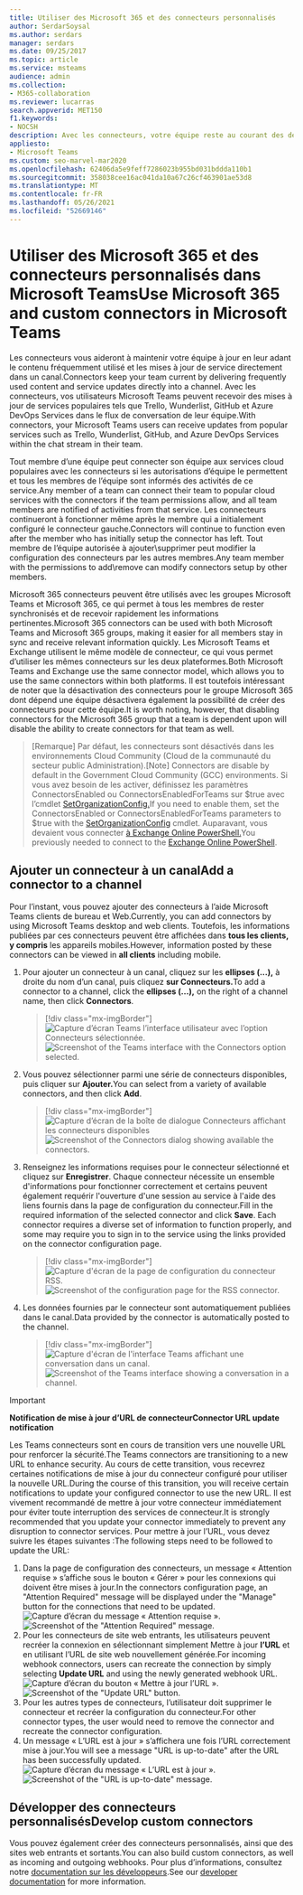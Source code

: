```yaml
---
title: Utiliser des Microsoft 365 et des connecteurs personnalisés
author: SerdarSoysal
ms.author: serdars
manager: serdars
ms.date: 09/25/2017
ms.topic: article
ms.service: msteams
audience: admin
ms.collection:
- M365-collaboration
ms.reviewer: lucarras
search.appverid: MET150
f1.keywords:
- NOCSH
description: Avec les connecteurs, votre équipe reste au courant des dernières activités, en leur fournissant directement dans un canal du contenu et des mises à jour de services que vous utilisez fréquemment.
appliesto:
- Microsoft Teams
ms.custom: seo-marvel-mar2020
ms.openlocfilehash: 62406da5e9feff7286023b955bd031bddda110b1
ms.sourcegitcommit: 358038cee16ac041da10a67c26cf463901ae53d8
ms.translationtype: MT
ms.contentlocale: fr-FR
ms.lasthandoff: 05/26/2021
ms.locfileid: "52669146"
---
```

# <a name="use-microsoft-365-and-custom-connectors-in-microsoft-teams"></a><span data-ttu-id="7dec0-103">Utiliser des Microsoft 365 et des connecteurs personnalisés dans Microsoft Teams</span><span class="sxs-lookup"><span data-stu-id="7dec0-103">Use Microsoft 365 and custom connectors in Microsoft Teams</span></span>

<span data-ttu-id="7dec0-104">Les connecteurs vous aideront à maintenir votre équipe à jour en leur adant le contenu fréquemment utilisé et les mises à jour de service directement dans un canal.</span><span class="sxs-lookup"><span data-stu-id="7dec0-104">Connectors keep your team current by delivering frequently used content and service updates directly into a channel.</span></span> <span data-ttu-id="7dec0-105">Avec les connecteurs, vos utilisateurs Microsoft Teams peuvent recevoir des mises à jour de services populaires tels que Trello, Wunderlist, GitHub et Azure DevOps Services dans le flux de conversation de leur équipe.</span><span class="sxs-lookup"><span data-stu-id="7dec0-105">With connectors, your Microsoft Teams users can receive updates from popular services such as Trello, Wunderlist, GitHub, and Azure DevOps Services within the chat stream in their team.</span></span>

<span data-ttu-id="7dec0-106">Tout membre d’une équipe peut connecter son équipe aux services cloud populaires avec les connecteurs si les autorisations d’équipe le permettent et tous les membres de l’équipe sont informés des activités de ce service.</span><span class="sxs-lookup"><span data-stu-id="7dec0-106">Any member of a team can connect their team to popular cloud services with the connectors if the team permissions allow, and all team members are notified of activities from that service.</span></span> <span data-ttu-id="7dec0-107">Les connecteurs continueront à fonctionner même après le membre qui a initialement configuré le connecteur gauche.</span><span class="sxs-lookup"><span data-stu-id="7dec0-107">Connectors will continue to function even after the member who has initially setup the connector has left.</span></span> <span data-ttu-id="7dec0-108">Tout membre de l’équipe autorisée à ajouter\supprimer peut modifier la configuration des connecteurs par les autres membres.</span><span class="sxs-lookup"><span data-stu-id="7dec0-108">Any team member with the permissions to add\remove can modify connectors setup by other members.</span></span>

<span data-ttu-id="7dec0-109">Microsoft 365 connecteurs peuvent être utilisés avec les groupes Microsoft Teams et Microsoft 365, ce qui permet à tous les membres de rester synchronisés et de recevoir rapidement les informations pertinentes.</span><span class="sxs-lookup"><span data-stu-id="7dec0-109">Microsoft 365 connectors can be used with both Microsoft Teams and Microsoft 365 groups, making it easier for all members stay in sync and receive relevant information quickly.</span></span> <span data-ttu-id="7dec0-110">Les Microsoft Teams et Exchange utilisent le même modèle de connecteur, ce qui vous permet d’utiliser les mêmes connecteurs sur les deux plateformes.</span><span class="sxs-lookup"><span data-stu-id="7dec0-110">Both Microsoft Teams and Exchange use the same connector model, which allows you to use the same connectors within both platforms.</span></span> <span data-ttu-id="7dec0-111">Il est toutefois intéressant de noter que la désactivation des connecteurs pour le groupe Microsoft 365 dont dépend une équipe désactivera également la possibilité de créer des connecteurs pour cette équipe.</span><span class="sxs-lookup"><span data-stu-id="7dec0-111">It is worth noting, however, that disabling connectors for the Microsoft 365 group that a team is dependent upon will disable the ability to create connectors for that team as well.</span></span>

> <span data-ttu-id="7dec0-112">[Remarque] Par défaut, les connecteurs sont désactivés dans les environnements Cloud Community (Cloud de la communauté du secteur public Administration).</span><span class="sxs-lookup"><span data-stu-id="7dec0-112">[Note] Connectors are disable by default in the Government Cloud Community (GCC) environments.</span></span> <span data-ttu-id="7dec0-113">Si vous avez besoin de les activer, définissez les paramètres ConnectorsEnabled ou ConnectorsEnabledForTeams sur $true avec l’cmdlet [SetOrganizationConfig.](/powershell/module/exchange/set-organizationconfig?view=exchange-ps)</span><span class="sxs-lookup"><span data-stu-id="7dec0-113">If you need to enable them, set the ConnectorsEnabled or ConnectorsEnabledForTeams parameters to $true with the [SetOrganizationConfig](/powershell/module/exchange/set-organizationconfig?view=exchange-ps) cmdlet.</span></span> <span data-ttu-id="7dec0-114">Auparavant, vous devaient vous connecter [à Exchange Online PowerShell.](/powershell/exchange/connect-to-exchange-online-powershell?view=exchange-ps)</span><span class="sxs-lookup"><span data-stu-id="7dec0-114">You previously needed to connect to the [Exchange Online PowerShell](/powershell/exchange/connect-to-exchange-online-powershell?view=exchange-ps).</span></span>

## <a name="add-a-connector-to-a-channel"></a><span data-ttu-id="7dec0-115">Ajouter un connecteur à un canal</span><span class="sxs-lookup"><span data-stu-id="7dec0-115">Add a connector to a channel</span></span>

<span data-ttu-id="7dec0-116">Pour l’instant, vous pouvez ajouter des connecteurs à l’aide Microsoft Teams clients de bureau et Web.</span><span class="sxs-lookup"><span data-stu-id="7dec0-116">Currently, you can add connectors by using Microsoft Teams desktop and web clients.</span></span> <span data-ttu-id="7dec0-117">Toutefois, les informations publiées par ces connecteurs peuvent être affichées dans **tous les clients, y compris** les appareils mobiles.</span><span class="sxs-lookup"><span data-stu-id="7dec0-117">However, information posted by these connectors can be viewed in **all clients** including mobile.</span></span>

1. <span data-ttu-id="7dec0-118">Pour ajouter un connecteur à un canal, cliquez sur les **ellipses (...),** à droite du nom d’un canal, puis cliquez **sur Connecteurs.**</span><span class="sxs-lookup"><span data-stu-id="7dec0-118">To add a connector to a channel, click the **ellipses (…),** on the right of a channel name, then click **Connectors**.</span></span>

    > [!div class="mx-imgBorder"]
    > <span data-ttu-id="7dec0-119">![Capture d’écran Teams l’interface utilisateur avec l’option Connecteurs sélectionnée.](media/Use_Office_365_and_custom_connectors_in_Microsoft_Teams_image1.png)</span><span class="sxs-lookup"><span data-stu-id="7dec0-119">![Screenshot of the Teams interface with the Connectors option selected.](media/Use_Office_365_and_custom_connectors_in_Microsoft_Teams_image1.png)</span></span>

2. <span data-ttu-id="7dec0-120">Vous pouvez sélectionner parmi une série de connecteurs disponibles, puis cliquer sur **Ajouter.**</span><span class="sxs-lookup"><span data-stu-id="7dec0-120">You can select from a variety of available connectors, and then click **Add**.</span></span>

    > [!div class="mx-imgBorder"]
    > <span data-ttu-id="7dec0-121">![Capture d’écran de la boîte de dialogue Connecteurs affichant les connecteurs disponibles](media/Use_Office_365_and_custom_connectors_in_Microsoft_Teams_image2.png)</span><span class="sxs-lookup"><span data-stu-id="7dec0-121">![Screenshot of the Connectors dialog showing available the connectors.](media/Use_Office_365_and_custom_connectors_in_Microsoft_Teams_image2.png)</span></span>

3. <span data-ttu-id="7dec0-p106">Renseignez les informations requises pour le connecteur sélectionné et cliquez sur **Enregistrer**. Chaque connecteur nécessite un ensemble d'informations pour fonctionner correctement et certains peuvent également requérir l'ouverture d'une session au service à l'aide des liens fournis dans la page de configuration du connecteur.</span><span class="sxs-lookup"><span data-stu-id="7dec0-p106">Fill in the required information of the selected connector and click **Save**. Each connector requires a diverse set of information to function properly, and some may require you to sign in to the service using the links provided on the connector configuration page.</span></span>

    > [!div class="mx-imgBorder"]
    > <span data-ttu-id="7dec0-124">![Capture d'écran de la page de configuration du connecteur RSS.](media/Use_Office_365_and_custom_connectors_in_Microsoft_Teams_image3.png)</span><span class="sxs-lookup"><span data-stu-id="7dec0-124">![Screenshot of the configuration page for the RSS connector.](media/Use_Office_365_and_custom_connectors_in_Microsoft_Teams_image3.png)</span></span>

4. <span data-ttu-id="7dec0-125">Les données fournies par le connecteur sont automatiquement publiées dans le canal.</span><span class="sxs-lookup"><span data-stu-id="7dec0-125">Data provided by the connector is automatically posted to the channel.</span></span>

    > [!div class="mx-imgBorder"]
    > <span data-ttu-id="7dec0-126">![Capture d'écran de l'interface Teams affichant une conversation dans un canal.](media/Use_Office_365_and_custom_connectors_in_Microsoft_Teams_image4.png)</span><span class="sxs-lookup"><span data-stu-id="7dec0-126">![Screenshot of the Teams interface showing a conversation in a channel.](media/Use_Office_365_and_custom_connectors_in_Microsoft_Teams_image4.png)</span></span>

<!---Delete this section after customer migration to new Webhook URL is complete--->
> [!IMPORTANT]
> <span data-ttu-id="7dec0-127">**Notification de mise à jour d’URL de connecteur**</span><span class="sxs-lookup"><span data-stu-id="7dec0-127">**Connector URL update notification**</span></span>
>
> <span data-ttu-id="7dec0-128">Les Teams connecteurs sont en cours de transition vers une nouvelle URL pour renforcer la sécurité.</span><span class="sxs-lookup"><span data-stu-id="7dec0-128">The Teams connectors are transitioning to a new URL to enhance security.</span></span> <span data-ttu-id="7dec0-129">Au cours de cette transition, vous recevrez certaines notifications de mise à jour du connecteur configuré pour utiliser la nouvelle URL.</span><span class="sxs-lookup"><span data-stu-id="7dec0-129">During the course of this transition, you will receive certain notifications to update your configured connector to use the new URL.</span></span> <span data-ttu-id="7dec0-130">Il est vivement recommandé de mettre à jour votre connecteur immédiatement pour éviter toute interruption des services de connecteur.</span><span class="sxs-lookup"><span data-stu-id="7dec0-130">It is strongly recommended that you update your connector immediately to prevent any disruption to connector services.</span></span> <span data-ttu-id="7dec0-131">Pour mettre à jour l’URL, vous devez suivre les étapes suivantes :</span><span class="sxs-lookup"><span data-stu-id="7dec0-131">The following steps need to be followed to update the URL:</span></span>
> 1. <span data-ttu-id="7dec0-132">Dans la page de configuration des connecteurs, un message « Attention requise » s’affiche sous le bouton « Gérer » pour les connexions qui doivent être mises à jour.</span><span class="sxs-lookup"><span data-stu-id="7dec0-132">In the connectors configuration page, an "Attention Required" message will be displayed under the "Manage" button for the connections that need to be updated.</span></span>
> <span data-ttu-id="7dec0-133">![Capture d’écran du message « Attention requise ».](media/Teams_Attention_Required_message.png)</span><span class="sxs-lookup"><span data-stu-id="7dec0-133">![Screenshot of the "Attention Required" message.](media/Teams_Attention_Required_message.png)</span></span>
> 2. <span data-ttu-id="7dec0-134">Pour les connecteurs de site web entrants, les utilisateurs peuvent recréer la connexion en sélectionnant simplement Mettre à jour **l’URL** et en utilisant l’URL de site web nouvellement générée.</span><span class="sxs-lookup"><span data-stu-id="7dec0-134">For incoming webhook connectors, users can recreate the connection by simply selecting **Update URL** and using the newly generated webhook URL.</span></span>
> <span data-ttu-id="7dec0-135">![Capture d’écran du bouton « Mettre à jour l’URL ».](media/Teams_update_URL_button.png)</span><span class="sxs-lookup"><span data-stu-id="7dec0-135">![Screenshot of the "Update URL" button.](media/Teams_update_URL_button.png)</span></span>
> 3. <span data-ttu-id="7dec0-136">Pour les autres types de connecteurs, l’utilisateur doit supprimer le connecteur et recréer la configuration du connecteur.</span><span class="sxs-lookup"><span data-stu-id="7dec0-136">For other connector types, the user would need to remove the connector and recreate the connector configuration.</span></span>
> 4. <span data-ttu-id="7dec0-137">Un message « L’URL est à jour » s’affichera une fois l’URL correctement mise à jour.</span><span class="sxs-lookup"><span data-stu-id="7dec0-137">You will see a message "URL is up-to-date" after the URL has been successfully updated.</span></span>
> <span data-ttu-id="7dec0-138">![Capture d’écran du message « L’URL est à jour ».](media/Teams_URL_up_to_date.png)</span><span class="sxs-lookup"><span data-stu-id="7dec0-138">![Screenshot of the "URL is up-to-date" message.](media/Teams_URL_up_to_date.png)</span></span>


## <a name="develop-custom-connectors"></a><span data-ttu-id="7dec0-139">Développer des connecteurs personnalisés</span><span class="sxs-lookup"><span data-stu-id="7dec0-139">Develop custom connectors</span></span>


<span data-ttu-id="7dec0-140">Vous pouvez également créer des connecteurs personnalisés, ainsi que des sites web entrants et sortants.</span><span class="sxs-lookup"><span data-stu-id="7dec0-140">You can also build custom connectors, as well as incoming and outgoing webhooks.</span></span> <span data-ttu-id="7dec0-141">Pour plus d’informations, consultez notre [documentation sur les développeurs](/microsoftteams/platform/webhooks-and-connectors/what-are-webhooks-and-connectors).</span><span class="sxs-lookup"><span data-stu-id="7dec0-141">See our [developer documentation](/microsoftteams/platform/webhooks-and-connectors/what-are-webhooks-and-connectors) for more information.</span></span>
